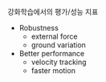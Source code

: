 강화학습에서의 평가/성능 지표
- Robustness
	- external force
	- ground variation
- Better performance
	- velocity tracking
	- faster motion


